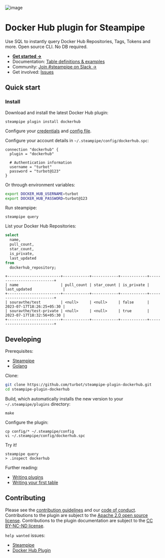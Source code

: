 ![image](https://hub.steampipe.io/images/plugins/turbot/dockerhub-social-graphic.png)

# Docker Hub plugin for Steampipe

Use SQL to instantly query Docker Hub Repositories, Tags, Tokens and more. Open source CLI. No DB required.

- **[Get started ->](https://hub.steampipe.io/plugins/turbot/dockerhub)**
- Documentation: [Table definitions & examples](https://hub.steampipe.io/plugins/turbot/dockerhub/tables)
- Community: [Join #steampipe on Slack →](https://turbot.com/community/join)
- Get involved: [Issues](https://github.com/turbot/steampipe-plugin-dockerhub/issues)

## Quick start

### Install

Download and install the latest Docker Hub plugin:

```shell
steampipe plugin install dockerhub
```

Configure your [credentials](https://hub.steampipe.io/plugins/turbot/dockerhub#credentials) and [config file](https://hub.steampipe.io/plugins/turbot/dockerhub#configuration).

Configure your account details in `~/.steampipe/config/dockerhub.spc`:

```hcl
connection "dockerhub" {
  plugin = "dockerhub"

  # Authentication information
  username = "turbot"
  password = "turbot@123"
}
```

Or through environment variables:

```sh
export DOCKER_HUB_USERNAME=turbot
export DOCKER_HUB_PASSWORD=turbot@123
```

Run steampipe:

```shell
steampipe query
```

List your Docker Hub Repositories:

```sql
select
  name,
  pull_count,
  star_count,
  is_private,
  last_updated
from
  dockerhub_repository;
```

```
+------------------------+------------+------------+------------+---------------------------+
| name                   | pull_count | star_count | is_private | last_updated              |
+------------------------+------------+------------+------------+---------------------------+
| souravthe/test         | <null>     | <null>     | false      | 2023-07-17T18:26:25+05:30 |
| souravthe/test-private | <null>     | <null>     | true       | 2023-07-17T18:32:56+05:30 |
+------------------------+------------+------------+------------+---------------------------+
```

## Developing

Prerequisites:

- [Steampipe](https://steampipe.io/downloads)
- [Golang](https://golang.org/doc/install)

Clone:

```sh
git clone https://github.com/turbot/steampipe-plugin-dockerhub.git
cd steampipe-plugin-dockerhub
```

Build, which automatically installs the new version to your `~/.steampipe/plugins` directory:

```
make
```

Configure the plugin:

```
cp config/* ~/.steampipe/config
vi ~/.steampipe/config/dockerhub.spc
```

Try it!

```
steampipe query
> .inspect dockerhub
```

Further reading:

- [Writing plugins](https://steampipe.io/docs/develop/writing-plugins)
- [Writing your first table](https://steampipe.io/docs/develop/writing-your-first-table)

## Contributing

Please see the [contribution guidelines](https://github.com/turbot/steampipe/blob/main/CONTRIBUTING.md) and our [code of conduct](https://github.com/turbot/steampipe/blob/main/CODE_OF_CONDUCT.md). Contributions to the plugin are subject to the [Apache 2.0 open source license](https://github.com/turbot/steampipe-plugin-dockerhub/blob/main/LICENSE). Contributions to the plugin documentation are subject to the [CC BY-NC-ND license](https://github.com/turbot/steampipe-plugin-dockerhub/blob/main/docs/LICENSE).

`help wanted` issues:

- [Steampipe](https://github.com/turbot/steampipe/labels/help%20wanted)
- [Docker Hub Plugin](https://github.com/turbot/steampipe-plugin-dockerhub/labels/help%20wanted)
